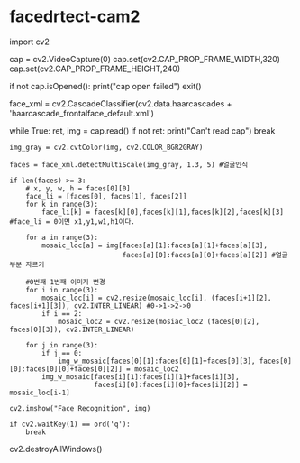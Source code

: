 # facedrtect-cam2
import cv2

cap = cv2.VideoCapture(0)
cap.set(cv2.CAP_PROP_FRAME_WIDTH,320)
cap.set(cv2.CAP_PROP_FRAME_HEIGHT,240)

if not cap.isOpened():
    print("cap open failed")
    exit()

face_xml = cv2.CascadeClassifier(cv2.data.haarcascades + 'haarcascade_frontalface_default.xml')

while True:
    ret, img = cap.read()
    if not ret:
        print("Can't read cap")
        break

    img_gray = cv2.cvtColor(img, cv2.COLOR_BGR2GRAY)

    faces = face_xml.detectMultiScale(img_gray, 1.3, 5) #얼굴인식

    if len(faces) >= 3:
        # x, y, w, h = faces[0][0]
        face_li = [faces[0], faces[1], faces[2]]
        for k in range(3):
            face_li[k] = faces[k][0],faces[k][1],faces[k][2],faces[k][3] #face_li = 0이면 x1,y1,w1,h1이다.

        for a in range(3):
            mosaic_loc[a] = img[faces[a][1]:faces[a][1]+faces[a][3],
                                faces[a][0]:faces[a][0]+faces[a][2]] #얼굴 부분 자르기
        
        #0번째 1번째 이미지 변경
        for i in range(3):
            mosaic_loc[i] = cv2.resize(mosaic_loc[i], (faces[i+1][2], faces[i+1][3]), cv2.INTER_LINEAR) #0->1->2->0
            if i == 2:
                mosaic_loc2 = cv2.resize(mosiac_loc2 (faces[0][2], faces[0][3]), cv2.INTER_LINEAR)

        for j in range(3):
            if j == 0:
                img_w_mosaic[faces[0][1]:faces[0][1]+faces[0][3], faces[0][0]:faces[0][0]+faces[0][2]] = mosaic_loc2
            img_w_mosaic[faces[i][1]:faces[i][1]+faces[i][3],
                         faces[i][0]:faces[i][0]+faces[i][2]] = mosaic_loc[i-1]

    cv2.imshow("Face Recognition", img)

    if cv2.waitKey(1) == ord('q'):
        break

cv2.destroyAllWindows()
